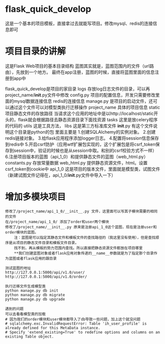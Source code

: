 # flask_quick_develop
这是一个基本的项目模板，直接拿过去就能写项目。修改mysql、redis的连接信息即可

# 项目目录的讲解
这是Flask Web项目的基本目录结构
    蓝图其实就是，蓝图范围内的文件（url路由），先放到一个地方。
    最终在app注册，蓝图的时候，直接将蓝图里面的信息注册到app中

flask_quick_develop是项目的家目录
    logs
        存放log日志文件的目录，可以再project_name/__init__.py文件中修改
    config.py
        项目的配置信息，开发只需要修改里面的mysql数据连接信息
        redis的连接信息
    manage.py
        是项目的启动文件，还可以通过这个文件可以对模型类执行迁移操作
    project_name 具体的项目信息
        static   项目静态文件的存放路径
                 当请求这个应用的地址中是以http://localhost/static开头的，flask就会根据路径去静态资源目录下面找资源
        tasks    这里是放celery程序的代码的
        utils    这是工具方法，
        libs     这是第三方标准库文件
      __init__.py
                有这个文件说明这个目录是python的包
                里面主要是
                    1.创建SQLAlchemy的实例对象。
                    2.创建redis链接对象。
                    3.给flask应用程序添加logger日志。
                    4.配置将session信息保存到redis中
                    5.开启csrf防护（应用wtf扩展包实现的，这个扩展包是将csrf_token保存到session中，验证的时候也是从session中取。和别的csrf校验方式不一样）
                    6.注册项目版本的蓝图（api_1_0）和提供静态文件的蓝图（web_html.py）
      constants.py 存放常量数据 
      web_html.py
                    提供静态资源文件，html。设置csrf_token到cookie中
      api_1_0
                这是项目的版本文件，里面就是模型类，试图文件（新建试图文件记得在，api_1_0/__init__.py文件中导入一下）
# 增加多模块项目

    修改了/project_name/api_1_0/__init__.py 文件，这里面可以写其子模块需要的相同的文件
    在/project_name/api_1_0/ 添加了order和user两个模块
    修改了/project_name/__init__.py 原来是注册api_1_0这个蓝图，现在是注册user和order模块的蓝图。
        注：蓝图是可以指定其静态文件和模板文件的查找路径的（我这里没有使用），但是查找顺序是从项目的静态文件目录和模板文件目录。
        找不到，再从模板的势力范围内查找。所以直接把静态资源文件都放在项目哪里
        **我们创建蓝图对象或者flask应用对象传递的__name__参数就是为了指定那个目录作为蓝图或者flask应用的跟目录
    
    测试蓝图的地址
    http://127.0.0.1:5000/api/v1.0/user/
    http://127.0.0.1:5000/api/v1.0/order/
    
    执行迁移文件生成模型类
    python manage.py db init 
    python manage.py db migrate
    python manage.py db upgrade
    
    遇到的问题
    可以去看看模型类的加载
    # 因为我们的order模块和user模块都导入了db导致一些问题，加上这个就没问题
    # sqlalchemy.exc.InvalidRequestError: Table 'ih_user_profile' is already defined for this MetaData instance. 
    # Specify 'extend_existing=True' to redefine options and columns on an existing Table object.